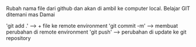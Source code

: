 Rubah nama file dari github dan akan di ambil ke computer local.
Belajar GIT ditemani mas Damai

'git add .' --> + file ke remote environment
'git commit -m' --> membuat perubahan di remote environment
'git push' --> perubahan di update ke git repository